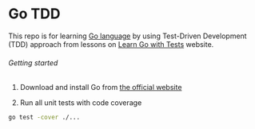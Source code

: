 # Go TDD

This repo is for learning [Go language](https://go.dev/)</u> by using Test-Driven Development (TDD) approach from lessons on [Learn Go with Tests](https://quii.gitbook.io/learn-go-with-tests) website.

###### Getting started

1. Download and install Go from [the official website](https://go.dev/dl/)

2. Run all unit tests with code coverage

```sh
go test -cover ./...
```
